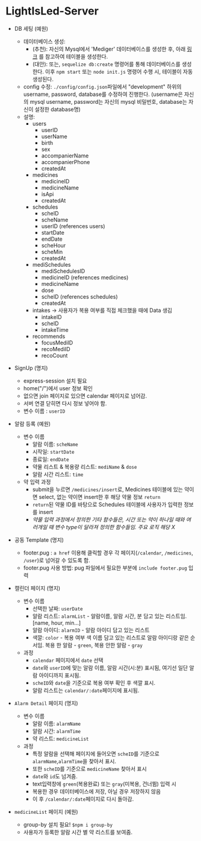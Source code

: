 # LightIsLed-Server

- DB 세팅 (예원)
    - 데이터베이스 생성:
        - (추천): 자신의 Mysql에서 'Mediger' 데이터베이스를 생성한 후, 아래 [링크](https://docs.google.com/document/d/1XbNLMyp6zqRh0UwgtsLNtdFe3JjAz4aDovtlekeYcXw/edit?usp=sharing) 를 참고하여 테이블을 생성한다. 
        - (대안): 또는, `sequelize db:create` 명령어를 통해 데이터베이스를 생성한다. 이후 `npm start` 또는 `node init.js` 명령어 수행 시, 테이블이 자동 생성된다.
    - config 수정: `./config/config.json`파일에서 "development" 하위의 username, password, database를 수정하여 진행한다. (username은 자신의 mysql username, password는 자신의 mysql 비밀번호, database는 자신이 설정한 database명)
    - 설명: 
        - users
            - userID
            - userName
            - birth
            - sex
            - accompanierName
            - accompanierPhone
            - createdAt
        - medicines
            - medicineID
            - medicineName
            - isApi
            - createdAt
        - schedules
            - scheID
            - scheName
            - userID (references users)
            - startDate
            - endDate
            - scheHour
            - scheMin
            - createdAt
        - mediSchedules
            - mediSchedulesID
            - medicineID (references medicines)
            - medicineName
            - dose
            - scheID (references schedules)
            - createdAt
        - intakes -> 사용자가 복용 여부를 직접 체크했을 때에 Data 생김
            - intakeID
            - scheID
            - intakeTime
        - recommends
            - focusMediID
            - recoMediID
            - recoCount
- SignUp (명지)
    - express-session 설치 필요
    - home("/")에서 user 정보 확인
    - 없으면 join 페이지로 있으면 calendar 페이지로 넘어감. 
    - 서버 연결 닫히면 다시 정보 넣어야 함.
    - 변수 이름 :  `userID`

- 알람 등록 (예원)
    - 변수 이름
        - 알람 이름: `scheName`
        - 시작일: `startDate`
        - 종료일: `endDate`
        - 약물 리스트 & 복용량 리스트: `mediName` & `dose`
        - 알람 시간 리스트: `time`
    - 약 입력 과정
        - submit을 누르면 `/medicines/insert`로, Medicines 테이블에 있는 약이면 select, 없는 약이면 insert한 후 해당 약물 정보 `return`
        - `return`된 약물 ID를 바탕으로 Schedules 테이블에 사용자가 입력한 정보를 insert
        - _약물 입력 과정에서 정의한 기타 함수들은, 시간 또는 약이 하나일 때와 여러개일 때 변수 type이 달라져 정의한 함수들임. 주요 로직 해당 X_

- 공동 Template (명지)
    - footer.pug : `a href` 이용해 클릭할 경우 각 페이지(`/calendar`, `/medicines`, `/user`)로 넘어갈 수 있도록 함.   
    - footer.pug 사용 방법: pug 파일에서 필요한 부분에 `include footer.pug` 입력 

- 캘린더 페이지 (명지)
    - 변수 이름
        - 선택한 날짜: `userDate`
        - 알람 리스트: `alarmList` - 알람이름, 알람 시간, 분 담고 있는 리스트임. [name, hour, min...]
        - 알람 아이디: `alarmID` - 알람 아이디 담고 있는 리스트
        - 색깔: `color` - 복용 여부 색 이름 담고 있는 리스트로 알람 아이디랑 같은 순서임. 복용 한 알람 - `green`, 복용 안한 알람 - `gray`
    - 과정
        - `calendar` 페이지에서 `date` 선택
        - `date`와 `userID`에 맞는 알람 이름, 알람 시간(시:분) 표시됨, 여기선 일단 알람 아이디까지 표시됨.
        - `scheID`와 `date`을 기준으로 복용 여부 확인 후 색깔 표시.
        - 알람 리스트는 `calendar/:date`페이지에 표시됨.
- `Alarm Detail` 페이지 (명지)
    - 변수 이름
        - 알람 이름: `alarmName`
        - 알람 시간: `alarmTime`
        - 약 리스트: `medicineList`
    - 과정 
        - 특정 알람을 선택해 페이지에 들어오면 `scheID`를 기준으로 `alarmName`,`alarmTime`을 찾아서 표시.
        - 또한 `scheID`를 기준으로 `medicineName` 찾아서 표시
        - `date`와 `id`도 넘겨줌.
        - text입력창에 `green`(복용완료) 또는 `gray`(미복용, 건너뜀) 입력 시
        - 복용한 경우 데이터베이스에 저장, 아닐 경우 저장하지 않음
        - 이 후  `/calendar/:date`페이지로 다시 돌아감.
- `medicineList` 페이지 (예원)
    - group-by 설치 필요! `$npm i group-by`
    - 사용자가 등록한 알람 시간 별 약 리스트를 보여줌.